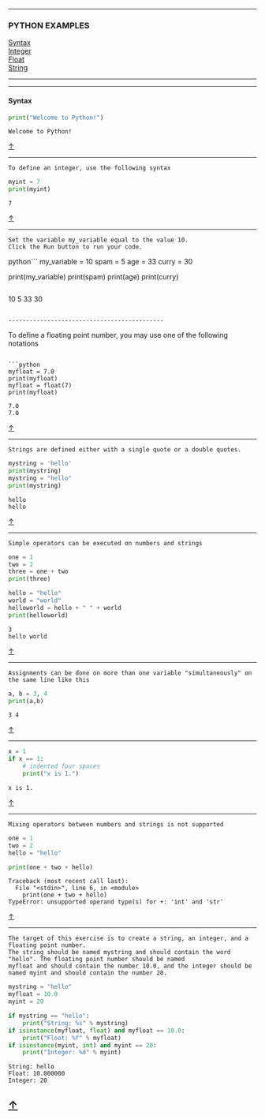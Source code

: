 
--------------------------------------------
<h3 id="c01">PYTHON EXAMPLES</h3>


<a href="#c1">Syntax</a><br>
<a href="#c2">Integer</a><br>
<a href="#c3">Float</a><br>
<a href="#c4">String</a><br>

--------------------------------------------

--------------------------------------------

<h4 id="c1">Syntax</h4>

```python
print("Welcome to Python!")
```
```
Welcome to Python!
```
<a href="#c01">↑</a>

--------------------------------------------

```
To define an integer, use the following syntax
```

```python
myint = 7
print(myint)
```

```
7
```
<a href="#c01">↑</a>

--------------------------------------------

```
Set the variable my_variable equal to the value 10.
Click the Run button to run your code.
```

python```
my_variable = 10
spam = 5
age = 33
curry = 30

print(my_variable)
print(spam)
print(age)
print(curry)
```

```
10
5
33
30
```

--------------------------------------------

```
To define a floating point number, you may use one of the following notations
```

```python
myfloat = 7.0
print(myfloat)
myfloat = float(7)
print(myfloat)
```

```
7.0
7.0
```
<a href="#c01">↑</a>

--------------------------------------------

```
Strings are defined either with a single quote or a double quotes.
```

```python
mystring = 'hello'
print(mystring)
mystring = "hello"
print(mystring)
```

```
hello
hello
```
<a href="#c01">↑</a>

--------------------------------------------

```
Simple operators can be executed on numbers and strings
```

```python
one = 1
two = 2
three = one + two
print(three)

hello = "hello"
world = "world"
helloworld = hello + " " + world
print(helloworld)
```

```
3
hello world
```
<a href="#c01">↑</a>

--------------------------------------------

```
Assignments can be done on more than one variable "simultaneously" on the same line like this
```

```python
a, b = 3, 4
print(a,b)
```

```
3 4
```
<a href="#c01">↑</a>

--------------------------------------------

```python
x = 1
if x == 1:
    # indented four spaces
    print("x is 1.")
```
    
```
x is 1.
```
<a href="#c01">↑</a>

--------------------------------------------

```
Mixing operators between numbers and strings is not supported
```

```python
one = 1
two = 2
hello = "hello"

print(one + two + hello)
```

```
Traceback (most recent call last):
  File "<stdin>", line 6, in <module>
    print(one + two + hello)
TypeError: unsupported operand type(s) for +: 'int' and 'str'
```
<a href="#c01">↑</a>

--------------------------------------------

```
The target of this exercise is to create a string, an integer, and a floating point number. 
The string should be named mystring and should contain the word "hello". The floating point number should be named 
myfloat and should contain the number 10.0, and the integer should be named myint and should contain the number 20.
```

```python
mystring = "hello"
myfloat = 10.0
myint = 20

if mystring == "hello":
    print("String: %s" % mystring)
if isinstance(myfloat, float) and myfloat == 10.0:
    print("Float: %f" % myfloat)
if isinstance(myint, int) and myint == 20:
    print("Integer: %d" % myint)
```

```
String: hello
Float: 10.000000
Integer: 20
```
<a href="#c01">↑</a>
--------------------------------------------

